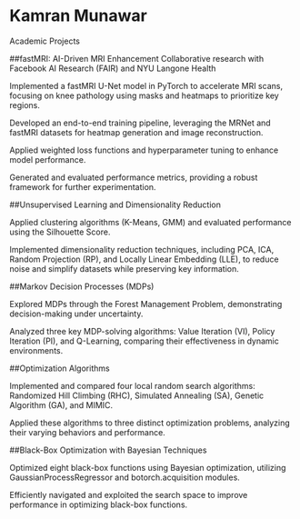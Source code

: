# Kamran Munawar
Academic Projects


##fastMRI: AI-Driven MRI Enhancement 
Collaborative research with Facebook AI Research (FAIR) and NYU Langone Health 

Implemented a fastMRI U-Net model in PyTorch to accelerate MRI scans, focusing on knee pathology using masks and heatmaps to prioritize key regions. 

Developed an end-to-end training pipeline, leveraging the MRNet and fastMRI datasets for heatmap generation and image reconstruction. 

Applied weighted loss functions and hyperparameter tuning to enhance model performance. 

Generated and evaluated performance metrics, providing a robust framework for further experimentation. 

##Unsupervised Learning and Dimensionality Reduction 

Applied clustering algorithms (K-Means, GMM) and evaluated performance using the Silhouette Score. 

Implemented dimensionality reduction techniques, including PCA, ICA, Random Projection (RP), and Locally Linear Embedding (LLE), to reduce noise and simplify datasets while preserving key information. 

##Markov Decision Processes (MDPs) 

Explored MDPs through the Forest Management Problem, demonstrating decision-making under uncertainty. 

Analyzed three key MDP-solving algorithms: Value Iteration (VI), Policy Iteration (PI), and Q-Learning, comparing their effectiveness in dynamic environments. 

##Optimization Algorithms 

Implemented and compared four local random search algorithms: Randomized Hill Climbing (RHC), Simulated Annealing (SA), Genetic Algorithm (GA), and MIMIC. 

Applied these algorithms to three distinct optimization problems, analyzing their varying behaviors and performance. 

##Black-Box Optimization with Bayesian Techniques 

Optimized eight black-box functions using Bayesian optimization, utilizing GaussianProcessRegressor and botorch.acquisition modules. 

Efficiently navigated and exploited the search space to improve performance in optimizing black-box functions. 

 

 
